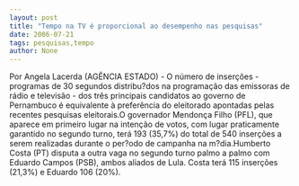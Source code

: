 ```yaml
---
layout: post
title: "Tempo na TV é proporcional ao desempenho nas pesquisas"
date: 2006-07-21
tags: pesquisas,tempo
author: None
---
```

Por Angela Lacerda
(AGÊNCIA ESTADO) - O número de inserções - programas de 30 segundos distribu?dos na programação das emissoras de rádio e televisão - dos três principais candidatos ao governo de Pernambuco é equivalente à preferência do eleitorado apontadas pelas recentes pesquisas eleitorais.O governador Mendonça Filho (PFL), que aparece em primeiro lugar na intenção de votos, com lugar praticamente garantido no segundo turno, terá 193 (35,7%) do total de 540 inserções a serem realizadas durante o per?odo de campanha na m?dia.Humberto Costa (PT) disputa a outra vaga no segundo turno palmo a palmo com Eduardo Campos (PSB), ambos aliados de Lula. Costa terá 115 inserções (21,3%) e Eduardo 106 (20%). 